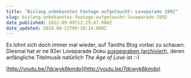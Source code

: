 ```yaml
---
title: "Bislang unbekanntes Footage aufgetaucht: Loveparade 1992"
slug: bislang-unbekanntes-footage-aufgetaucht-loveparade-1992
date_published: 2012-09-09T12:25:47.000Z
date_updated: 2018-08-22T09:39:14.000Z
---
```


Es lohnt sich doch immer mal wieder, auf Taniths Blog vorbei zu schauen. Diesmal hat er ne 92er Loveparade Doku [ausgegraben (archiviert)](http://web.archive.org/web/20120906233602/http://www.tanith.org:80/?p=3182), deren anfängliche Titelmusik natürlich *The Age of Love* ist :-)

[http://youtu.be/7dcwyk6kmdo](http://youtu.be/7dcwyk6kmdo)
